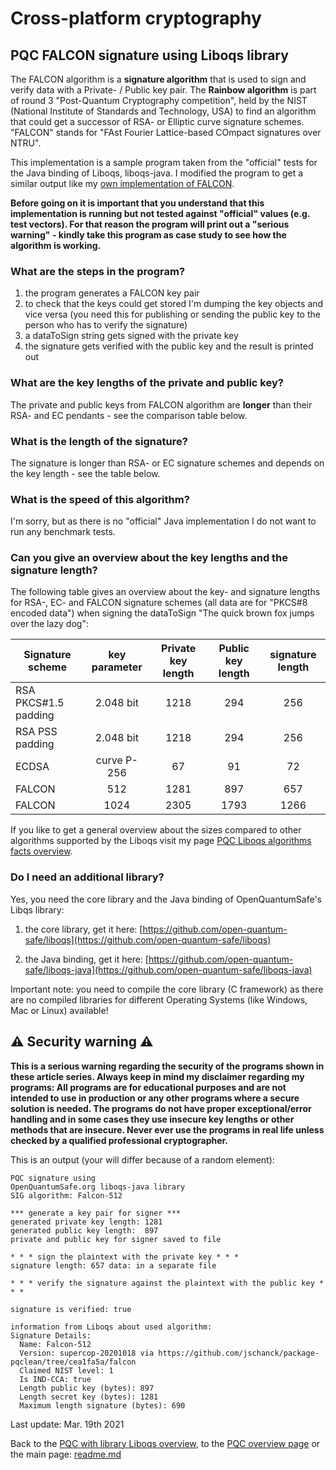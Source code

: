 # Cross-platform cryptography

## PQC FALCON signature using Liboqs library

The FALCON algorithm is a **signature algorithm** that is used to sign and verify data with a Private- / Public key pair. The **Rainbow algorithm** is part of round 3 "Post-Quantum Cryptography competition", held by the NIST (National Institute of Standards and Technology, USA) to find an algorithm that could get a successor of RSA- or Elliptic curve signature schemes. "FALCON" stands for "FAst Fourier Lattice-based COmpact signatures over NTRU".

This implementation is a sample program taken from the "official" tests for the Java binding of Liboqs, liboqs-java. I modified the program to get a similar output like my [own implementation of FALCON](pqc_falcon_signature.md).

**Before going on it is important that you understand that this implementation is running but not tested against "official" values (e.g. test vectors). For that reason the program will print out a "serious warning" - kindly take this program as case study to see how the algorithm is working.**

### What are the steps in the program?

1. the program generates a FALCON key pair
2. to check that the keys could get stored I'm dumping the key objects and vice versa (you need this for publishing or sending the public key to the person who has to verify the signature)
3. a dataToSign string gets signed with the private key
4. the signature gets verified with the public key and the result is printed out

### What are the key lengths of the private and public key?

The private and public keys from FALCON algorithm are **longer** than their RSA- and EC pendants - see the comparison table below.

### What is the length of the signature?

The signature is longer than RSA- or EC signature schemes and depends on the key length - see the table below.

### What is the speed of this algorithm?

I'm sorry, but as there is no "official" Java implementation I do not want to run any benchmark tests. 

### Can you give an overview about the key lengths and the signature length?

The following table gives an overview about the key- and signature lengths for RSA-, EC- and FALCON signature schemes (all data are for "PKCS#8 encoded data") when signing the dataToSign "The quick brown fox jumps over the lazy dog": 

| Signature scheme | key parameter | Private key length | Public key length | signature length |
| ------ | :---: | :----: | :---: | :----: |
| RSA PKCS#1.5 padding| 2.048 bit | 1218 | 294 | 256 |
| RSA PSS padding| 2.048 bit | 1218 | 294 | 256 |
| ECDSA  | curve P-256 | 67 | 91 | 72 |
| FALCON | 512 | 1281 | 897 | 657 |
| FALCON | 1024 | 2305 | 1793 | 1266 |

If you like to get a general overview about the sizes compared to other algorithms supported by the Liboqs visit my page [PQC Liboqs algorithms facts  overview](pqc_overview_liboqs_algorithm_facts.md).

### Do I need an additional library?

Yes, you need the core library and the Java binding of OpenQuantumSafe's Libqs library:

1. the core library, get it here: [https://github.com/open-quantum-safe/liboqs](https://github.com/open-quantum-safe/liboqs) 

2. the Java binding, get it here: [https://github.com/open-quantum-safe/liboqs-java](https://github.com/open-quantum-safe/liboqs-java) 

Important note: you need to compile the core library (C framework) as there are no compiled libraries for different Operating Systems (like Windows, Mac or Linux) available!

## :warning: Security warning :warning:

**This is a serious warning regarding the security of the programs shown in these article series.  Always keep in mind my disclaimer regarding my programs: All programs are for educational purposes and are not intended to use in production or any other programs where a  secure solution is needed. The programs do not have proper exceptional/error handling and in some cases they use insecure key lengths or other methods that are insecure. Never ever use the programs in real life unless checked by a qualified professional cryptographer.**

This is an output (your will differ because of a random element):

```plaintext
PQC signature using
OpenQuantumSafe.org liboqs-java library
SIG algorithm: Falcon-512

*** generate a key pair for signer ***
generated private key length: 1281
generated public key length:  897
private and public key for signer saved to file

* * * sign the plaintext with the private key * * *
signature length: 657 data: in a separate file

* * * verify the signature against the plaintext with the public key * * *

signature is verified: true

information from Liboqs about used algorithm:
Signature Details:
  Name: Falcon-512
  Version: supercop-20201018 via https://github.com/jschanck/package-pqclean/tree/cea1fa5a/falcon
  Claimed NIST level: 1
  Is IND-CCA: true
  Length public key (bytes): 897
  Length secret key (bytes): 1281
  Maximum length signature (bytes): 690

```

Last update: Mar. 19th 2021

Back to the [PQC with library Liboqs overview](pqc_liqoqs_overview.md), to the [PQC overview page](pqc_overview.md) or the main page: [readme.md](../readme.md)
